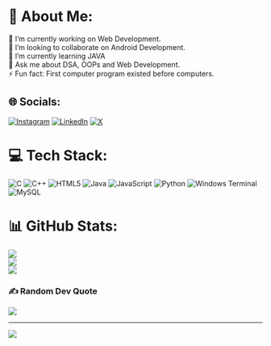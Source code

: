 # 💫 About Me:
🔭 I’m currently working on Web Development.<br>👯 I’m looking to collaborate on Android Development.<br>🌱 I’m currently learning JAVA<br>💬 Ask me about DSA, OOPs and Web Development.<br>⚡ Fun fact: First computer program existed before computers.


## 🌐 Socials:
[![Instagram](https://img.shields.io/badge/Instagram-%23E4405F.svg?logo=Instagram&logoColor=white)](https://instagram.com/kamlesh.014) [![LinkedIn](https://img.shields.io/badge/LinkedIn-%230077B5.svg?logo=linkedin&logoColor=white)](https://linkedin.com/in/kamlesh-kadam-58bbb0295) [![X]([https://img.shields.io/badge/X-black.svg?logo=X&logoColor=white])](https://x.com/kamleshk014) 

# 💻 Tech Stack:
![C](https://img.shields.io/badge/c-%2300599C.svg?style=for-the-badge&logo=c&logoColor=white) ![C++](https://img.shields.io/badge/c++-%2300599C.svg?style=for-the-badge&logo=c%2B%2B&logoColor=white) ![HTML5](https://img.shields.io/badge/html5-%23E34F26.svg?style=for-the-badge&logo=html5&logoColor=white) ![Java](https://img.shields.io/badge/java-%23ED8B00.svg?style=for-the-badge&logo=openjdk&logoColor=white) ![JavaScript](https://img.shields.io/badge/javascript-%23323330.svg?style=for-the-badge&logo=javascript&logoColor=%23F7DF1E) ![Python](https://img.shields.io/badge/python-3670A0?style=for-the-badge&logo=python&logoColor=ffdd54) ![Windows Terminal](https://img.shields.io/badge/Windows%20Terminal-%234D4D4D.svg?style=for-the-badge&logo=windows-terminal&logoColor=white) ![MySQL](https://img.shields.io/badge/mysql-4479A1.svg?style=for-the-badge&logo=mysql&logoColor=white)
# 📊 GitHub Stats:
![](https://github-readme-stats.vercel.app/api?username=kamlesh014&theme=dark&hide_border=false&include_all_commits=false&count_private=false)<br/>
![](https://github-readme-streak-stats.herokuapp.com/?user=kamlesh014&theme=dark&hide_border=false)<br/>
![](https://github-readme-stats.vercel.app/api/top-langs/?username=kamlesh014&theme=dark&hide_border=false&include_all_commits=false&count_private=false&layout=compact)

### ✍️ Random Dev Quote
![](https://quotes-github-readme.vercel.app/api?type=horizontal&theme=radical)

---
[![](https://visitcount.itsvg.in/api?id=kamlesh014&icon=0&color=0)](https://visitcount.itsvg.in)

<!-- Proudly created with GPRM ( https://gprm.itsvg.in ) -->

